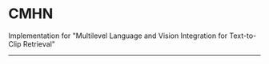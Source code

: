 # CMHN

Implementation for "Multilevel Language and Vision Integration for Text-to-Clip Retrieval"

---
